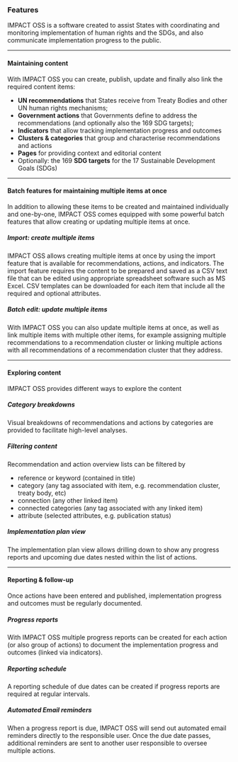 ### Features

IMPACT OSS is a software created to assist States with coordinating and monitoring implementation of human rights and the SDGs, and also communicate implementation progress to the public.

---

#### Maintaining content

With IMPACT OSS you can create, publish, update and finally also link the required content items:
* **UN recommendations** that States receive from Treaty Bodies and other UN human rights mechanisms;
* **Government actions** that Governments define to address the recommendations (and optionally also the 169 SDG targets);
* **Indicators** that allow tracking implementation progress and outcomes
* **Clusters & categories** that group and characterise recommendations and actions
* **Pages** for providing context and editorial content
* Optionally: the 169 **SDG targets** for the 17 Sustainable Development Goals (SDGs)

---

#### Batch features for maintaining multiple items at once

In addition to allowing these items to be created and maintained individually and one-by-one, IMPACT OSS comes equipped with some powerful batch features that allow creating or updating multiple items at once.

##### Import: create multiple items

IMPACT OSS allows creating multiple items at once by using the import feature that is available for recommendations, actions, and indicators. The import feature requires the content to be prepared and saved as a CSV text file that can be edited using appropriate spreadsheet software such as MS Excel. CSV templates can be downloaded for each item that include all the required and optional attributes.

##### Batch edit: update multiple items

With IMPACT OSS you can also update multiple items at once, as well as link multiple items with multiple other items, for example assigning multiple recommendations to a recommendation cluster or linking multiple actions with all recommendations of a recommendation cluster that they address.

---

#### Exploring content

IMPACT OSS provides different ways to explore the content

##### Category breakdowns

Visual breakdowns of recommendations and actions by categories are provided to facilitate high-level analyses.

##### Filtering content

Recommendation and action overview lists can be filtered by
* reference or keyword (contained in title)
* category (any tag associated with item, e.g. recommendation cluster, treaty body, etc)
* connection (any other linked item)
* connected categories (any tag associated with any linked item)
* attribute (selected attributes, e.g. publication status)

##### Implementation plan view

The implementation plan view allows drilling down to show any progress reports and upcoming due dates nested within the list of actions.

---

#### Reporting & follow-up

Once actions have been entered and published, implementation progress and outcomes must be regularly documented.

##### Progress reports

With IMPACT OSS multiple progress reports can be created for each action (or also group of actions) to document the implementation progress and outcomes (linked via indicators).

##### Reporting schedule

A reporting schedule of due dates can be created if progress reports are required at regular intervals.

##### Automated Email reminders

When a progress report is due, IMPACT OSS will send out automated email reminders directly to the responsible user. Once the due date passes, additional reminders are sent to another user responsible to oversee multiple actions.
